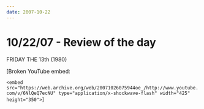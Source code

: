 ```yaml
---
date: 2007-10-22
---
```

# 10/22/07 - Review of the day

FRIDAY THE 13th (1980)

[Broken YouTube embed:

`<embed src="https://web.archive.org/web/20071026075944oe_/http://www.youtube.com/v/6NlQeQ7ecNU" type="application/x-shockwave-flash" width="425" height="350">`]